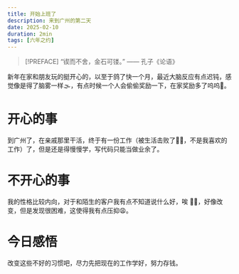 ```yaml
---
title: 开始上班了
description: 来到广州的第二天
date: 2025-02-10
duration: 2min
tags: [六年之约]
---
```


> [!PREFACE]
> “锲而不舍，金石可镂。” —— 孔子《论语》

新年在家和朋友玩的挺开心的，以至于鸽了快一个月，最近大脑反应有点迟钝，感觉像是得了脑雾一样🌫️，有点时候一个人会偷偷奖励一下，在家奖励多了呜呜🥹。

# 开心的事

到广州了，在亲戚那里干活，终于有一份工作（被生活击败了🤦‍♂️，不是我喜欢的工作）了，但是还是得慢慢学，写代码只能当做业余了。

# 不开心的事

我的性格比较内向，对于和陌生的客户我有点不知道说什么好，唉 😮‍💨，好像改变，但是发现很困难，这使得我有点压抑😩。

# 今日感悟

改变这些不好的习惯吧，尽力先把现在的工作学好，努力存钱。
